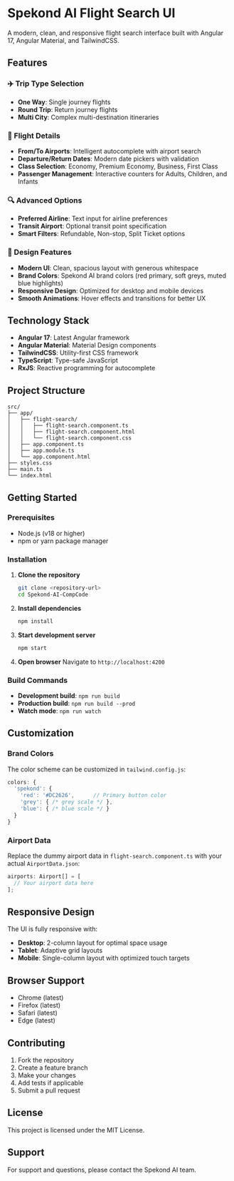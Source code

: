 # Spekond AI Flight Search UI

A modern, clean, and responsive flight search interface built with Angular 17, Angular Material, and TailwindCSS.

## Features

### ✈️ Trip Type Selection
- **One Way**: Single journey flights
- **Round Trip**: Return journey flights  
- **Multi City**: Complex multi-destination itineraries

### 🛫 Flight Details
- **From/To Airports**: Intelligent autocomplete with airport search
- **Departure/Return Dates**: Modern date pickers with validation
- **Class Selection**: Economy, Premium Economy, Business, First Class
- **Passenger Management**: Interactive counters for Adults, Children, and Infants

### 🔍 Advanced Options
- **Preferred Airline**: Text input for airline preferences
- **Transit Airport**: Optional transit point specification
- **Smart Filters**: Refundable, Non-stop, Split Ticket options

### 🎨 Design Features
- **Modern UI**: Clean, spacious layout with generous whitespace
- **Brand Colors**: Spekond AI brand colors (red primary, soft greys, muted blue highlights)
- **Responsive Design**: Optimized for desktop and mobile devices
- **Smooth Animations**: Hover effects and transitions for better UX

## Technology Stack

- **Angular 17**: Latest Angular framework
- **Angular Material**: Material Design components
- **TailwindCSS**: Utility-first CSS framework
- **TypeScript**: Type-safe JavaScript
- **RxJS**: Reactive programming for autocomplete

## Project Structure

```
src/
├── app/
│   ├── flight-search/
│   │   ├── flight-search.component.ts
│   │   ├── flight-search.component.html
│   │   └── flight-search.component.css
│   ├── app.component.ts
│   ├── app.module.ts
│   └── app.component.html
├── styles.css
├── main.ts
└── index.html
```

## Getting Started

### Prerequisites
- Node.js (v18 or higher)
- npm or yarn package manager

### Installation

1. **Clone the repository**
   ```bash
   git clone <repository-url>
   cd Spekond-AI-CompCode
   ```

2. **Install dependencies**
   ```bash
   npm install
   ```

3. **Start development server**
   ```bash
   npm start
   ```

4. **Open browser**
   Navigate to `http://localhost:4200`

### Build Commands

- **Development build**: `npm run build`
- **Production build**: `npm run build --prod`
- **Watch mode**: `npm run watch`

## Customization

### Brand Colors
The color scheme can be customized in `tailwind.config.js`:

```javascript
colors: {
  'spekond': {
    'red': '#DC2626',      // Primary button color
    'grey': { /* grey scale */ },
    'blue': { /* blue scale */ }
  }
}
```

### Airport Data
Replace the dummy airport data in `flight-search.component.ts` with your actual `AirportData.json`:

```typescript
airports: Airport[] = [
  // Your airport data here
];
```

## Responsive Design

The UI is fully responsive with:
- **Desktop**: 2-column layout for optimal space usage
- **Tablet**: Adaptive grid layouts
- **Mobile**: Single-column layout with optimized touch targets

## Browser Support

- Chrome (latest)
- Firefox (latest)
- Safari (latest)
- Edge (latest)

## Contributing

1. Fork the repository
2. Create a feature branch
3. Make your changes
4. Add tests if applicable
5. Submit a pull request

## License

This project is licensed under the MIT License.

## Support

For support and questions, please contact the Spekond AI team.

